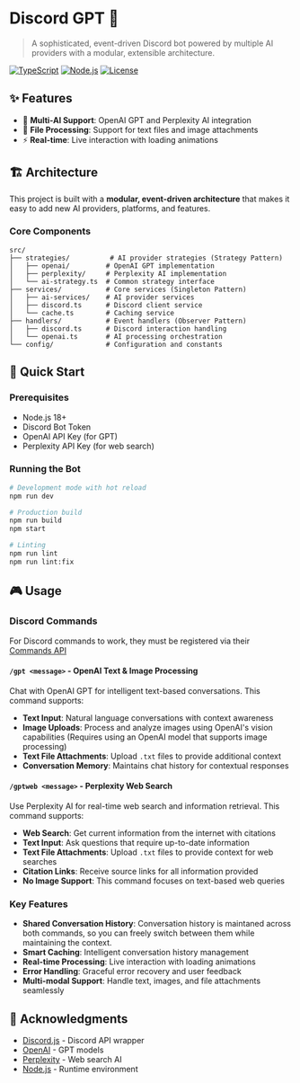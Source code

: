 # Discord GPT 🤖

> A sophisticated, event-driven Discord bot powered by multiple AI providers with a modular, extensible architecture.

[![TypeScript](https://img.shields.io/badge/TypeScript-5.8.3-blue.svg)](https://www.typescriptlang.org/)
[![Node.js](https://img.shields.io/badge/Node.js-18+-green.svg)](https://nodejs.org/)
[![License](https://img.shields.io/badge/License-ISC-yellow.svg)](LICENSE)

## ✨ Features

- 🤖 **Multi-AI Support**: OpenAI GPT and Perplexity AI integration
- 📁 **File Processing**: Support for text files and image attachments
- ⚡ **Real-time**: Live interaction with loading animations

## 🏗️ Architecture

This project is built with a **modular, event-driven architecture** that makes it easy to add new AI providers, platforms, and features.

### Core Components

```
src/
├── strategies/          # AI provider strategies (Strategy Pattern)
│   ├── openai/         # OpenAI GPT implementation
│   ├── perplexity/     # Perplexity AI implementation
│   └── ai-strategy.ts  # Common strategy interface
├── services/           # Core services (Singleton Pattern)
│   ├── ai-services/    # AI provider services
│   ├── discord.ts      # Discord client service
│   └── cache.ts        # Caching service
├── handlers/           # Event handlers (Observer Pattern)
│   ├── discord.ts      # Discord interaction handling
│   └── openai.ts       # AI processing orchestration
└── config/             # Configuration and constants
```

## 🚀 Quick Start

### Prerequisites

- Node.js 18+
- Discord Bot Token
- OpenAI API Key (for GPT)
- Perplexity API Key (for web search)

### Running the Bot

```bash
# Development mode with hot reload
npm run dev

# Production build
npm run build
npm start

# Linting
npm run lint
npm run lint:fix
```

## 🎮 Usage

### Discord Commands

For Discord commands to work, they must be registered via their [Commands API](https://discord.com/developers/docs/interactions/application-commands#registering-a-command)

#### `/gpt <message>` - OpenAI Text & Image Processing

Chat with OpenAI GPT for intelligent text-based conversations. This command supports:

- **Text Input**: Natural language conversations with context awareness
- **Image Uploads**: Process and analyze images using OpenAI's vision capabilities (Requires using an OpenAI model that supports image processing)
- **Text File Attachments**: Upload `.txt` files to provide additional context
- **Conversation Memory**: Maintains chat history for contextual responses

#### `/gptweb <message>` - Perplexity Web Search

Use Perplexity AI for real-time web search and information retrieval. This command supports:

- **Web Search**: Get current information from the internet with citations
- **Text Input**: Ask questions that require up-to-date information
- **Text File Attachments**: Upload `.txt` files to provide context for web searches
- **Citation Links**: Receive source links for all information provided
- **No Image Support**: This command focuses on text-based web queries

### Key Features

- **Shared Conversation History**: Conversation history is maintaned across both commands, so you can freely switch between them while maintaining the context.
- **Smart Caching**: Intelligent conversation history management
- **Real-time Processing**: Live interaction with loading animations
- **Error Handling**: Graceful error recovery and user feedback
- **Multi-modal Support**: Handle text, images, and file attachments seamlessly

## 🙏 Acknowledgments

- [Discord.js](https://discord.js.org/) - Discord API wrapper
- [OpenAI](https://openai.com/) - GPT models
- [Perplexity](https://perplexity.ai/) - Web search AI
- [Node.js](https://nodejs.org/) - Runtime environment
